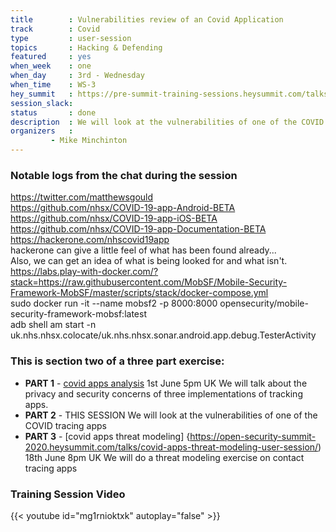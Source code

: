```yaml
---
title        : Vulnerabilities review of an Covid Application
track        : Covid
type         : user-session
topics       : Hacking & Defending
featured     : yes
when_week    : one
when_day     : 3rd - Wednesday
when_time    : WS-3
hey_summit   : https://pre-summit-training-sessions.heysummit.com/talks/covid-apps/
session_slack:
status       : done
description  : We will look at the vulnerabilities of one of the COVID tracing apps
organizers   :
         - Mike Minchinton
---
```



### Notable logs from the chat during the session

https://twitter.com/matthewsgould             \
https://github.com/nhsx/COVID-19-app-Android-BETA     \
https://github.com/nhsx/COVID-19-app-iOS-BETA     \
https://github.com/nhsx/COVID-19-app-Documentation-BETA   \
https://hackerone.com/nhscovid19app    \
hackerone can give a little feel of what has been found already...  \
Also, we can get an idea of what is being looked for and what isn't.   \
https://labs.play-with-docker.com/?stack=https://raw.githubusercontent.com/MobSF/Mobile-Security-Framework-MobSF/master/scripts/stack/docker-compose.yml   \
sudo docker run -it --name mobsf2 -p 8000:8000  opensecurity/mobile-security-framework-mobsf:latest  \
adb shell am start -n uk.nhs.nhsx.colocate/uk.nhs.nhsx.sonar.android.app.debug.TesterActivity   

### This is section two of a three part exercise:
- **PART 1** - [covid apps analysis](https://pre-summit-training-sessions.heysummit.com/talks/covid-apps-analysis) 1st June 5pm UK
We will talk about the privacy and security concerns of three implementations of tracking apps.
- **PART 2** - THIS SESSION
We will look at the vulnerabilities of one of the COVID tracing apps
- **PART 3** - [covid apps threat modeling] {https://open-security-summit-2020.heysummit.com/talks/covid-apps-threat-modeling-user-session/) 18th June 8pm UK
We will do a threat modeling exercise on contact tracing apps

### Training Session Video

{{< youtube id="mg1rnioktxk" autoplay="false" >}} 

